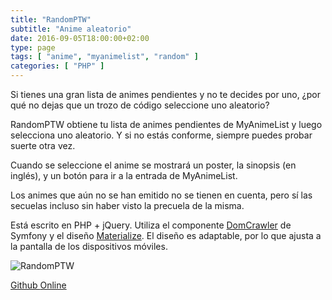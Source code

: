 ```yaml
---
title: "RandomPTW"
subtitle: "Anime aleatorio"
date: 2016-09-05T18:00:00+02:00
type: page
tags: [ "anime", "myanimelist", "random" ]
categories: [ "PHP" ]
---
```

Si tienes una gran lista de animes pendientes y no te decides por uno, ¿por qué no dejas que un trozo de código seleccione uno aleatorio?

RandomPTW obtiene tu lista de animes pendientes de MyAnimeList y luego selecciona uno aleatorio. Y si no estás conforme, siempre puedes probar suerte otra vez.

<!--more-->

Cuando se seleccione el anime se mostrará un poster, la sinopsis (en inglés), y un botón para ir a la entrada de MyAnimeList.

Los animes que aún no se han emitido no se tienen en cuenta, pero sí las secuelas incluso sin haber visto la precuela de la misma.

Está escrito en PHP + jQuery. Utiliza el componente [DomCrawler](http://symfony.com/doc/current/components/dom_crawler.html) de Symfony y el diseño [Materialize](https://getmdl.io/). El diseño es adaptable, por lo que ajusta a la pantalla de los dispositivos móviles.

![RandomPTW](/media/randomptw/randomptw.png)

<a class="no-underline" href="https://github.com/alvr/RandomPTW" title="Ver en Github">
	<span class="fa-stack fa-lg">
		<i class="fa fa-circle fa-stack-2x"></i>
		<i class="fa fa-github fa-stack-1x fa-inverse"></i>
	</span>
	Github
</a>

<a class="no-underline" href="http://randomptw.herokuapp.com" title="Ver online">
	<span class="fa-stack fa-lg">
		<i class="fa fa-circle fa-stack-2x"></i>
		<i class="fa fa-desktop fa-stack-1x fa-inverse"></i>
	</span>
	Online
</a>